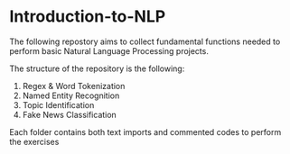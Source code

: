 # Introduction-to-NLP

The following repostory aims to collect fundamental functions needed to perform basic Natural Language Processing projects. 

The structure of the repository is the following:

01. Regex & Word Tokenization
02. Named Entity Recognition
03. Topic Identification
04. Fake News Classification

Each folder contains both text imports and commented codes to perform the exercises
